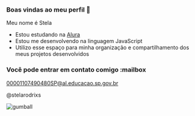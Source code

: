 ### Boas vindas ao meu perfil 💟

Meu nome é Stela 

- Estou estudando na [Alura](https://www.alura.com.br)
- Estou me desenvolvendo na linguagem JavaScript
- Utilizo esse espaço para minha organização e compartilhamento dos meus projetos desenvolvidos

### Você pode entrar em contato comigo :mailbox

00001107490480SP@al.educacao.sp.gov.br

@stelarodrixs

![gumball](https://media.tenor.com/g8PLwsrRdZoAAAAM/felices-gumball.gif)
